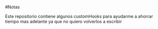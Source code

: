 #Notas

Este repositorio contiene algunos customHooks para ayudarme a ahorrar tiempo mas adelante ya que no quiero volverlos a escribir